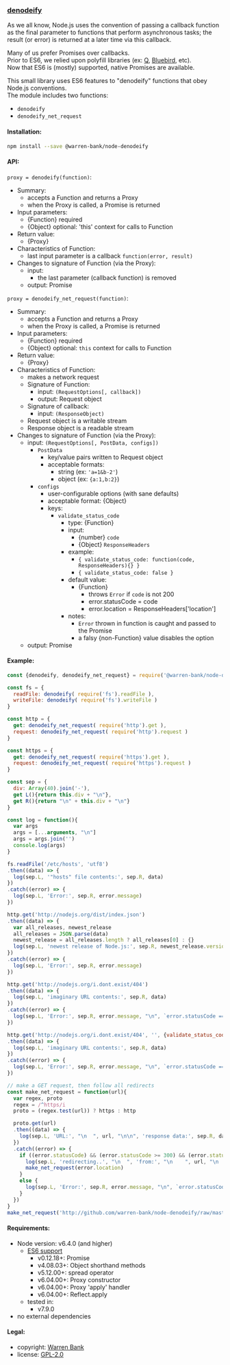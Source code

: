 ### [denodeify](https://github.com/warren-bank/node-denodeify)

As we all know, Node.js uses the convention of passing a callback function
as the final parameter to functions that perform asynchronous tasks;
the result (or error) is returned at a later time via this callback.

Many of us prefer Promises over callbacks.<br>
Prior to ES6, we relied upon polyfill libraries (ex: [Q](https://github.com/kriskowal/q), [Bluebird](https://github.com/petkaantonov/bluebird), etc).<br>
Now that ES6 is (mostly) supported, native Promises are available.

This small library uses ES6 features to "denodeify" functions that obey Node.js conventions.<br>
The module includes two functions:
  * `denodeify`
  * `denodeify_net_request`

#### Installation:

```bash
npm install --save @warren-bank/node-denodeify
```

#### API:

`proxy = denodeify(function)`:
* Summary:
  * accepts a Function and returns a Proxy
  * when the Proxy is called, a Promise is returned
* Input parameters:
  * {Function} required
  * {Object} optional: 'this' context for calls to Function
* Return value:
  * {Proxy}
* Characteristics of Function:
  * last input parameter is a callback `function(error, result)`
* Changes to signature of Function (via the Proxy):
  * input:
    * the last parameter (callback function) is removed
  * output: Promise

`proxy = denodeify_net_request(function)`:
* Summary:
  * accepts a Function and returns a Proxy
  * when the Proxy is called, a Promise is returned
* Input parameters:
  * {Function} required
  * {Object} optional: `this` context for calls to Function
* Return value:
  * {Proxy}
* Characteristics of Function:
  * makes a network request
  * Signature of Function:
    * input: `(RequestOptions[, callback])`
    * output: Request object
  * Signature of callback:
    * input: `(ResponseObject)`
  * Request object is a writable stream
  * Response object is a readable stream
* Changes to signature of Function (via the Proxy):
  * input: `(RequestOptions[, PostData, configs])`
    * `PostData`
      * key/value pairs written to Request object
      * acceptable formats:
        * string (ex: `'a=1&b-2'`)
        * object (ex: `{a:1,b:2}`)
    * `configs`
      * user-configurable options (with sane defaults)
      * acceptable format: {Object}
      * keys:
        * `validate_status_code`
          * type: {Function}
          * input:
            * {number} `code`
            * {Object} `ResponseHeaders`
          * example:
            * `{ validate_status_code: function(code, ResponseHeaders){} }`
            * `{ validate_status_code: false }`
          * default value:
            * {Function}
              * throws `Error` if `code` is not 200
              * error.statusCode = code
              * error.location = ResponseHeaders['location']
          * notes:
            * `Error` thrown in function is caught and passed to the Promise
            * a falsy {non-Function} value disables the option
  * output: Promise

#### Example:

```javascript
const {denodeify, denodeify_net_request} = require('@warren-bank/node-denodeify')

const fs = {
  readFile: denodeify( require('fs').readFile ),
  writeFile: denodeify( require('fs').writeFile )
}

const http = {
  get: denodeify_net_request( require('http').get ),
  request: denodeify_net_request( require('http').request )
}

const https = {
  get: denodeify_net_request( require('https').get ),
  request: denodeify_net_request( require('https').request )
}

const sep = {
  div: Array(40).join('-'),
  get L(){return this.div + "\n"},
  get R(){return "\n" + this.div + "\n"}
}

const log = function(){
  var args
  args = [...arguments, "\n"]
  args = args.join('')
  console.log(args)
}

fs.readFile('/etc/hosts', 'utf8')
.then((data) => {
  log(sep.L, '"hosts" file contents:', sep.R, data)
})
.catch((error) => {
  log(sep.L, 'Error:', sep.R, error.message)
})

http.get('http://nodejs.org/dist/index.json')
.then((data) => {
  var all_releases, newest_release
  all_releases = JSON.parse(data)
  newest_release = all_releases.length ? all_releases[0] : {}
  log(sep.L, 'newest release of Node.js:', sep.R, newest_release.version)
})
.catch((error) => {
  log(sep.L, 'Error:', sep.R, error.message)
})

http.get('http://nodejs.org/i.dont.exist/404')
.then((data) => {
  log(sep.L, 'imaginary URL contents:', sep.R, data)
})
.catch((error) => {
  log(sep.L, 'Error:', sep.R, error.message, "\n", `error.statusCode === ${error.statusCode}`)
})

http.get('http://nodejs.org/i.dont.exist/404', '', {validate_status_code: false})
.then((data) => {
  log(sep.L, 'imaginary URL contents:', sep.R, data)
})
.catch((error) => {
  log(sep.L, 'Error:', sep.R, error.message, "\n", `error.statusCode === ${error.statusCode}`)
})

// make a GET request, then follow all redirects
const make_net_request = function(url){
  var regex, proto
  regex = /^https/i
  proto = (regex.test(url)) ? https : http

  proto.get(url)
  .then((data) => {
    log(sep.L, 'URL:', "\n  ", url, "\n\n", 'response data:', sep.R, data)
  })
  .catch((error) => {
    if ((error.statusCode) && (error.statusCode >= 300) && (error.statusCode < 400) && (error.location)){
      log(sep.L, 'redirecting..', "\n  ", 'from:', "\n    ", url, "\n  ", 'to:', "\n    ", error.location)
      make_net_request(error.location)
    }
    else {
      log(sep.L, 'Error:', sep.R, error.message, "\n", `error.statusCode === ${error.statusCode}`)
    }
  })
}
make_net_request('http://github.com/warren-bank/node-denodeify/raw/master/package.json')
```

#### Requirements:

* Node version: v6.4.0 (and higher)
  * [ES6 support](http://node.green/)
    * v0.12.18+: Promise
    * v4.08.03+: Object shorthand methods
    * v5.12.00+: spread operator
    * v6.04.00+: Proxy constructor
    * v6.04.00+: Proxy 'apply' handler
    * v6.04.00+: Reflect.apply
  * tested in:
    * v7.9.0
* no external dependencies

#### Legal:

* copyright: [Warren Bank](https://github.com/warren-bank)
* license: [GPL-2.0](https://www.gnu.org/licenses/old-licenses/gpl-2.0.txt)
